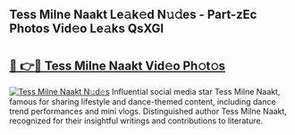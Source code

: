 ## Tess Milne Naakt Le𝚊k𝚎d N𝚞𝚍es - Part-zEc Photos Vid𝚎o Le𝚊ks QsXGl

# <h2><a href="http://fb2lzhf.evod.top/?m=Tess+Milne+Naakt">🔗 👉🔴 Tess Milne Naakt Vid𝚎o Ph𝚘t𝚘s</a></h2>

[![Tess Milne Naakt N𝚞d𝚎s](https://i.imgur.com/8V9OHl7.gif)](http://fb2lzhf.evod.top/?m=Tess+Milne+Naakt)
Influential social media star Tess Milne Naakt, famous for sharing lifestyle and dance-themed content, including dance trend performances and mini vlogs. Distinguished author Tess Milne Naakt, recognized for their insightful writings and contributions to literature. 
